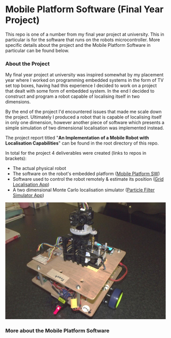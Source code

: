 # Mobile Platform Software (Final Year Project)
This repo is one of a number from my final year project at university. This in particular is for the software that runs on the robots microcontroller. More specific details about the project and the Mobile Platform Software in particular can be found below.

### About the Project
My final year project at university was inspired somewhat by my placement year where I worked on programming embedded systems in the form of TV set top boxes, having had this experience I decided to work on a project that dealt with some form of embedded system. In the end I decided to construct and program a robot capable of localising itself in two dimensions.

By the end of the project I'd encountered issues that made me scale down the project. Ultimately I produced a robot that is capable of localising itself in only one dimension, however another piece of software which presents a simple simulation of two dimensional localisation was implemented instead.

The project report titled "**An Implementation of a Mobile Robot with Localisation Capabilities**" can be found in the root directory of this repo.

In total for the project 4 deliverables were created (links to repos in brackets):
* The actual physical robot
* The software on the robot's embedded platform ([Mobile Platform SW](https://github.com/kevinchar93/University_Project_Mobile_Platform_SW))
* Software used to control the robot remotely & estimate its position ([Grid Localisation App](https://github.com/kevinchar93/University_Project_Grid_Loclisation_App))
* A two dimensional Monte Carlo localisation simulator  ([Particle Filter Simulator App](https://github.com/kevinchar93/University_Project_Particle_Filter_Simulator_App))

![Robot image lidar](https://github.com/kevinchar93/University_Project_Grid_Loclisation_App/blob/master/robot1.PNG "The Complete Robot")

### More about the Mobile Platform Software

<more details about the mobile platfrom software>

